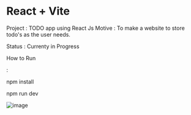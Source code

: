 # React + Vite

Project : TODO app using React Js
Motive : To make a website to store todo's as the user needs.

<p>Status : Currenty in Progress</p>
<p>How to Run</p> :  
<p>npm install</p>
<p>npm run dev</p>

![image](https://github.com/user-attachments/assets/8cf5a982-fab2-4af1-9ceb-4caf1463465d)

